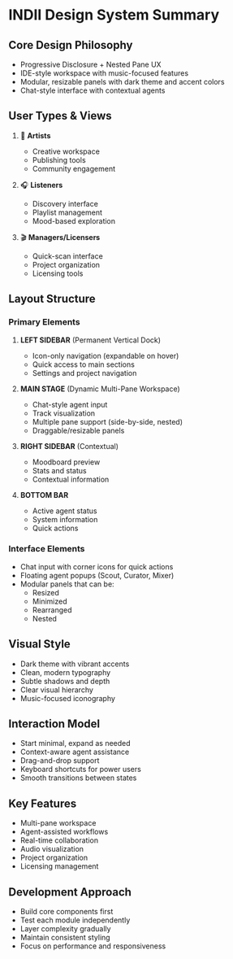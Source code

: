 # INDII Design System Summary

## Core Design Philosophy
- Progressive Disclosure + Nested Pane UX
- IDE-style workspace with music-focused features
- Modular, resizable panels with dark theme and accent colors
- Chat-style interface with contextual agents

## User Types & Views
1. 🎤 **Artists**
   - Creative workspace
   - Publishing tools
   - Community engagement

2. 🎧 **Listeners**
   - Discovery interface
   - Playlist management
   - Mood-based exploration

3. 🎬 **Managers/Licensers**
   - Quick-scan interface
   - Project organization
   - Licensing tools

## Layout Structure

### Primary Elements
1. **LEFT SIDEBAR** (Permanent Vertical Dock)
   - Icon-only navigation (expandable on hover)
   - Quick access to main sections
   - Settings and project navigation

2. **MAIN STAGE** (Dynamic Multi-Pane Workspace)
   - Chat-style agent input
   - Track visualization
   - Multiple pane support (side-by-side, nested)
   - Draggable/resizable panels

3. **RIGHT SIDEBAR** (Contextual)
   - Moodboard preview
   - Stats and status
   - Contextual information

4. **BOTTOM BAR**
   - Active agent status
   - System information
   - Quick actions

### Interface Elements
- Chat input with corner icons for quick actions
- Floating agent popups (Scout, Curator, Mixer)
- Modular panels that can be:
  - Resized
  - Minimized
  - Rearranged
  - Nested

## Visual Style
- Dark theme with vibrant accents
- Clean, modern typography
- Subtle shadows and depth
- Clear visual hierarchy
- Music-focused iconography

## Interaction Model
- Start minimal, expand as needed
- Context-aware agent assistance
- Drag-and-drop support
- Keyboard shortcuts for power users
- Smooth transitions between states

## Key Features
- Multi-pane workspace
- Agent-assisted workflows
- Real-time collaboration
- Audio visualization
- Project organization
- Licensing management

## Development Approach
- Build core components first
- Test each module independently
- Layer complexity gradually
- Maintain consistent styling
- Focus on performance and responsiveness
